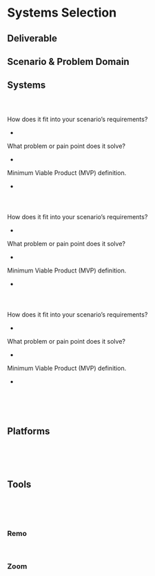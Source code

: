 # Systems Selection

## Deliverable

## Scenario & Problem Domain



## Systems

<br>

###

How does it fit into your scenario’s requirements?

*

What problem or pain point does it solve?

*

Minimum Viable Product (MVP) definition.

*

<br>

###

How does it fit into your scenario’s requirements?

*

What problem or pain point does it solve?

*

Minimum Viable Product (MVP) definition.

*

<br>

###

How does it fit into your scenario’s requirements?

*

What problem or pain point does it solve?

*

Minimum Viable Product (MVP) definition.

*

<br>

<!-- ### VPC -->

<!-- How does it fit into your scenario’s requirements? -->



<br>

<br>

## Platforms

<br>

<!-- ### AWS

How does it fit into your scenario’s requirements?

* Represents existing Globex infrastructure

What problem or pain point does it solve?

* It is Globex’s current cloud infrastructure

Minimum Viable Product (MVP) definition.

* Correctly functioning and connected AWS system. -->

<br>

<!-- ### Windows Active Directory

How does it fit into your scenario’s requirements?

* Adding and organizing the new employees

What problem or pain point does it solve?

* Allowing the addition of new employees into the organization

Minimum Viable Product (MVP) definition.

* Correctly functioning and connected Active Directory system -->

<br>

## Tools

<br>

<!-- ### Github

How does it fit into your scenario’s requirements?

* Github is an excellent tool to create, organize, and keep track of various documents,
Assignments, as well as a place where the group can visualize each other's work.

What problem or pain point does it solve?

* Mostly organization of documents, and maintaining the structure and flow of the project.

Minimum Viable Product (MVP) definition.

* Organization of the project. -->

<br>

<!-- ### Trello

How does it fit into your scenario’s requirements?

* Team communication/collaboration

What problem or pain point does it solve?

* Helps to keep team on track with goals and timelines

Minimum Viable Product (MVP) definition.

* Daily movement of task progression -->

<br>

### Remo

<!-- How does it fit into your scenario’s requirements?

* Team communication/collaboration

What problem or pain point does it solve?

* Team cohesion and coordination

Minimum Viable Product (MVP) definition.

* Daily communication towards project progress -->

<br>

### Zoom

<!-- How does it fit into your scenario’s requirements?

* Team communication/collaboration

What problem or pain point does it solve?

* Team cohesion and coordination

Minimum Viable Product (MVP) definition.

* Daily communication towards project progress -->

<br>

<!-- ### Google Docs

How does it fit into your scenario’s requirements?

* Documentation/Collaboration for the work being done

What problem or pain point does it solve?

* Working off the same page so that we are all looking at the same source.

Minimum Viable Product (MVP) definition.

* Proper Documentation for all our work -->

<br>

<!-- ### Google Slides

How does it fit into your scenario’s requirements?

* Presentation slide show

What problem or pain point does it solve?

* It is a presentation slideshow.

Minimum Viable Product (MVP) definition.

* Completed slideshow presentation. -->
